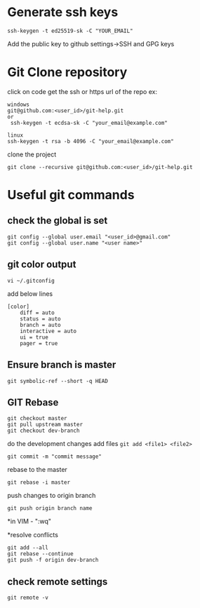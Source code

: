 # Generate ssh keys

    ssh-keygen -t ed25519-sk -C "YOUR_EMAIL"

Add the public key to github settings->SSH and GPG keys

# Git Clone repository
click on code
get the ssh or https url of the repo
ex: 
    
    windows
    git@github.com:<user_id>/git-help.git
    or 
     ssh-keygen -t ecdsa-sk -C "your_email@example.com"

    linux
    ssh-keygen -t rsa -b 4096 -C "your_email@example.com"

clone the project
    
    git clone --recursive git@github.com:<user_id>/git-help.git


# Useful git commands

## check the global is set

    git config --global user.email "<user_id>@gmail.com"
    git config --global user.name "<user name>"


## git color output

    vi ~/.gitconfig
add below lines

    [color]
	    diff = auto
	    status = auto
	    branch = auto
	    interactive = auto
	    ui = true
	    pager = true

## Ensure branch is master

    git symbolic-ref --short -q HEAD


## GIT Rebase

    git checkout master
    git pull upstream master
    git checkout dev-branch
 do the development changes
 add files
`git add <file1> <file2>`

    git commit -m "commit message"

rebase to the master

    git rebase -i master


push changes to origin branch


    git push origin branch name

*in VIM - ":wq"

 *resolve conflicts

    git add --all
    git rebase --continue
    git push -f origin dev-branch


## check remote settings
    git remote -v
